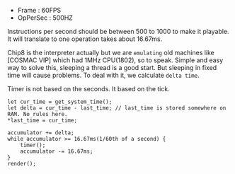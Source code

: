 - Frame : 60FPS
- OpPerSec : 500HZ

Instructions per second should be between 500 to 1000 to make it playable. It will translate to one operation takes about 16.67ms.

Chip8 is the interpreter actually but we are `emulating` old machines like [COSMAC VIP] which had 1MHz CPU(1802), so to speak. Simple and easy way to solve this, sleeping a thread is a good start. But sleeping in fixed time will cause problems. To deal with it, we calculate `delta time`. 

Timer is not based on the seconds. It based on the tick.

```
let cur_time = get_system_time();
let delta = cur_time - last_time; // last_time is stored somewhere on RAM. No rules here.
*last_time = cur_time;

accumulator += delta;
while accumulator >= 16.67ms(1/60th of a second) {
    timer();
    accumulator -= 16.67ms;
}
render();
```

